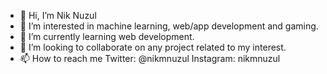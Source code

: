 - 👋 Hi, I’m Nik Nuzul
- 👀 I’m interested in machine learning, web/app development and gaming.
- 🌱 I’m currently learning web development.
- 💞️ I’m looking to collaborate on any project related to my interest. 
- 📫 How to reach me 
  Twitter: @nikmnuzul
  Instagram: nikmnuzul
